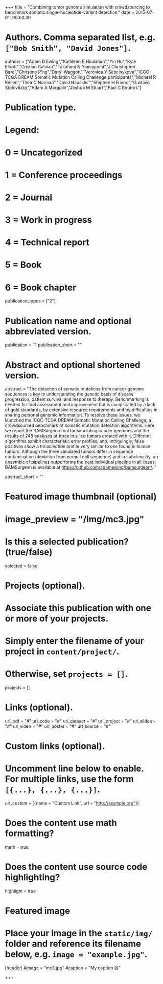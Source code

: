 
+++
title = "Combining tumor genome simulation with crowdsourcing to benchmark somatic single-nucleotide-variant detection."
date = 2015-07-01T00:00:00

# Authors. Comma separated list, e.g. `["Bob Smith", "David Jones"]`.
authors = ["Adam D Ewing","Kathleen E Houlahan","Yin Hu","Kyle Ellrott","Cristian Caloian","Takafumi N Yamaguchi","J Christopher Bare","Christine P'ng","Daryl Waggott","Veronica Y Sabelnykova","ICGC-TCGA DREAM Somatic Mutation Calling Challenge participants","Michael R Kellen","Thea C Norman","David Haussler","Stephen H Friend","Gustavo Stolovitzky","Adam A Margolin","Joshua M Stuart","Paul C Boutros"]

# Publication type.
# Legend:
# 0 = Uncategorized
# 1 = Conference proceedings
# 2 = Journal
# 3 = Work in progress
# 4 = Technical report
# 5 = Book
# 6 = Book chapter
publication_types = ["2"]

# Publication name and optional abbreviated version.
publication = ""
publication_short = ""

# Abstract and optional shortened version.
abstract = "The detection of somatic mutations from cancer genome sequences is key to understanding the genetic basis of disease progression, patient survival and response to therapy. Benchmarking is needed for tool assessment and improvement but is complicated by a lack of gold standards, by extensive resource requirements and by difficulties in sharing personal genomic information. To resolve these issues, we launched the ICGC-TCGA DREAM Somatic Mutation Calling Challenge, a crowdsourced benchmark of somatic mutation detection algorithms. Here we report the BAMSurgeon tool for simulating cancer genomes and the results of 248 analyses of three in silico tumors created with it. Different algorithms exhibit characteristic error profiles, and, intriguingly, false positives show a trinucleotide profile very similar to one found in human tumors. Although the three simulated tumors differ in sequence contamination (deviation from normal cell sequence) and in subclonality, an ensemble of pipelines outperforms the best individual pipeline in all cases. BAMSurgeon is available at https://github.com/adamewing/bamsurgeon/. "

abstract_short = ""
# Featured image thumbnail (optional)
# image_preview = "/img/mc3.jpg"

# Is this a selected publication? (true/false)
selected = false

# Projects (optional).
#   Associate this publication with one or more of your projects.
#   Simply enter the filename of your project in `content/project/`.
#   Otherwise, set `projects = []`.
projects = []

# Links (optional).
url_pdf = "#"
url_code = "#"
url_dataset = "#"
url_project = "#"
url_slides = "#"
url_video = "#"
url_poster = "#"
url_source = "#"

# Custom links (optional).
#   Uncomment line below to enable. For multiple links, use the form `[{...}, {...}, {...}]`.
url_custom = [{name = "Custom Link", url = "http://example.org"}]

# Does the content use math formatting?
math = true

# Does the content use source code highlighting?
highlight = true

# Featured image
# Place your image in the `static/img/` folder and reference its filename below, e.g. `image = "example.jpg"`.
[header]
#image = "mc3.jpg"
#caption = "My caption :smile:"

+++

